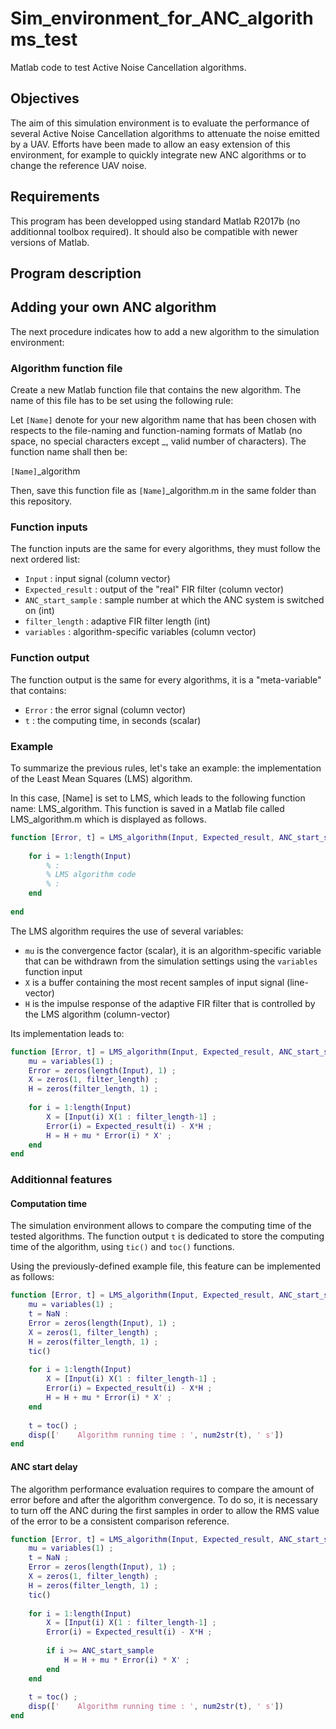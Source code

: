 # Sim_environment_for_ANC_algorithms_test
Matlab code to test Active Noise Cancellation algorithms.

## Objectives

The aim of this simulation environment is to evaluate the performance of several Active Noise Cancellation algorithms to attenuate the noise emitted by a UAV.
Efforts have been made to allow an easy extension of this environment, for example to quickly integrate new ANC algorithms or to change the reference UAV noise.

## Requirements

This program has been developped using standard Matlab R2017b (no additionnal toolbox required). It should also be compatible with newer versions of Matlab.

## Program description



## Adding your own ANC algorithm

The next procedure indicates how to add a new algorithm to the simulation environment:

### Algorithm function file
Create a new Matlab function file that contains the new algorithm. 
The name of this file has to be set using the following rule:

Let ```[Name]``` denote for your new algorithm name that has been chosen with respects to the file-naming and function-naming formats of Matlab (no space, no special characters except _, valid number of characters).
The function name shall then be:

```[Name]```_algorithm

Then, save this function file as ```[Name]```_algorithm.m in the same folder than this repository.

### Function inputs
The function inputs are the same for every algorithms, they must follow the next ordered list:
- ```Input``` : input signal (column vector)
- ```Expected_result``` : output of the "real" FIR filter (column vector)
- ```ANC_start_sample``` : sample number at which the ANC system is switched on (int)
- ```filter_length``` : adaptive FIR filter length (int)
- ```variables``` : algorithm-specific variables (column vector)

### Function output
The function output is the same for every algorithms, it is a "meta-variable" that contains:
- ```Error``` : the error signal (column vector)
- ```t``` : the computing time, in seconds (scalar)

### Example
To summarize the previous rules, let's take an example: the implementation of the Least Mean Squares (LMS) algorithm.

In this case, [Name] is set to LMS, which leads to the following function name: LMS_algorithm. 
This function is saved in a Matlab file called LMS_algorithm.m which is displayed as follows.

```Matlab
function [Error, t] = LMS_algorithm(Input, Expected_result, ANC_start_sample, filter_length, variables)
  
    for i = 1:length(Input)
        % :
        % LMS algorithm code
        % :
    end
  
end
```

The LMS algorithm requires the use of several variables:
- ```mu``` is the convergence factor (scalar), it is an algorithm-specific variable that can be withdrawn from the simulation settings using the ```variables``` function input
- ```X``` is a buffer containing the most recent samples of input signal (line-vector)
- ```H``` is the impulse response of the adaptive FIR filter that is controlled by the LMS algorithm (column-vector)

Its implementation leads to:

```Matlab
function [Error, t] = LMS_algorithm(Input, Expected_result, ANC_start_sample, filter_length, variables)
    mu = variables(1) ;
    Error = zeros(length(Input), 1) ;
    X = zeros(1, filter_length) ;
    H = zeros(filter_length, 1) ;
  
    for i = 1:length(Input)
        X = [Input(i) X(1 : filter_length-1] ;
        Error(i) = Expected_result(i) - X*H ;
        H = H + mu * Error(i) * X' ;
    end
end
```

### Additionnal features
#### Computation time
The simulation environment allows to compare the computing time of the tested algorithms. 
The function output ```t``` is dedicated to store the computing time of the algorithm, using ```tic()``` and ```toc()``` functions.

Using the previously-defined example file, this feature can be implemented as follows:

```Matlab
function [Error, t] = LMS_algorithm(Input, Expected_result, ANC_start_sample, filter_length, variables)
    mu = variables(1) ;
    t = NaN :
    Error = zeros(length(Input), 1) ;
    X = zeros(1, filter_length) ;
    H = zeros(filter_length, 1) ;
    tic()
  
    for i = 1:length(Input)
        X = [Input(i) X(1 : filter_length-1] ;
        Error(i) = Expected_result(i) - X*H ;
        H = H + mu * Error(i) * X' ;
    end
  
    t = toc() ;
    disp(['    Algorithm running time : ', num2str(t), ' s'])
end
```

#### ANC start delay
The algorithm performance evaluation requires to compare the amount of error before and after the algorithm convergence.
To do so, it is necessary to turn off the ANC during the first samples in order to allow the RMS value of the error to be a consistent comparison reference.

```Matlab
function [Error, t] = LMS_algorithm(Input, Expected_result, ANC_start_sample, filter_length, variables)
    mu = variables(1) ;
    t = NaN ;
    Error = zeros(length(Input), 1) ;
    X = zeros(1, filter_length) ;
    H = zeros(filter_length, 1) ;
    tic()
  
    for i = 1:length(Input)
        X = [Input(i) X(1 : filter_length-1] ;
        Error(i) = Expected_result(i) - X*H ;
    
        if i >= ANC_start_sample
            H = H + mu * Error(i) * X' ;
        end
    end
  
    t = toc() ;
    disp(['    Algorithm running time : ', num2str(t), ' s'])
end
```



